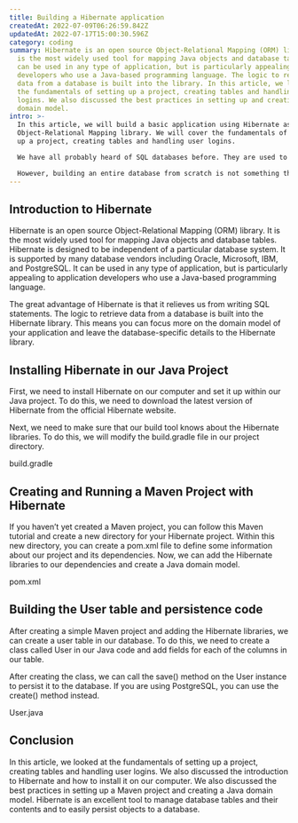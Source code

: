 ```yaml
---
title: Building a Hibernate application
createdAt: 2022-07-09T06:26:59.842Z
updatedAt: 2022-07-17T15:00:30.596Z
category: coding
summary: Hibernate is an open source Object-Relational Mapping (ORM) library. It
  is the most widely used tool for mapping Java objects and database tables. It
  can be used in any type of application, but is particularly appealing to
  developers who use a Java-based programming language. The logic to retrieve
  data from a database is built into the library. In this article, we looked at
  the fundamentals of setting up a project, creating tables and handling user
  logins. We also discussed the best practices in setting up and creating a Java
  domain model.
intro: >-
  In this article, we will build a basic application using Hibernate as an
  Object-Relational Mapping library. We will cover the fundamentals of setting
  up a project, creating tables and handling user logins.

  We have all probably heard of SQL databases before. They are used to store data in tables so that you can query the data efficiently. Each table has columns with the properties of that entity stored as values in those columns.

  However, building an entire database from scratch is not something that most developers would want to do on a daily basis. This is where Object-Relational Mapping (ORM) libraries come in useful. Instead of dealing directly with SQL tables and their contents, you can use these libraries to represent your domain objects as entities in their own right. Once you’ve done that, it becomes much easier to persist them into your database without writing any SQL statements yourself!
---
```


## Introduction to Hibernate

Hibernate is an open source Object-Relational Mapping (ORM) library. It is the most widely used tool for mapping Java objects and database tables.
Hibernate is designed to be independent of a particular database system. It is supported by many database vendors including Oracle, Microsoft, IBM, and PostgreSQL. It can be used in any type of application, but is particularly appealing to application developers who use a Java-based programming language.

The great advantage of Hibernate is that it relieves us from writing SQL statements. The logic to retrieve data from a database is built into the Hibernate library. This means you can focus more on the domain model of your application and leave the database-specific details to the Hibernate library.

## Installing Hibernate in our Java Project

First, we need to install Hibernate on our computer and set it up within our Java project. To do this, we need to download the latest version of Hibernate from the official Hibernate website.

Next, we need to make sure that our build tool knows about the Hibernate libraries. To do this, we will modify the build.gradle file in our project directory.

build.gradle 

## Creating and Running a Maven Project with Hibernate

If you haven’t yet created a Maven project, you can follow this Maven tutorial and create a new directory for your Hibernate project. Within this new directory, you can create a pom.xml file to define some information about our project and its dependencies. Now, we can add the Hibernate libraries to our dependencies and create a Java domain model.

pom.xml 

## Building the User table and persistence code

After creating a simple Maven project and adding the Hibernate libraries, we can create a user table in our database. To do this, we need to create a class called User in our Java code and add fields for each of the columns in our table.

After creating the class, we can call the save() method on the User instance to persist it to the database. If you are using PostgreSQL, you can use the create() method instead.

User.java 

## Conclusion

In this article, we looked at the fundamentals of setting up a project, creating tables and handling user logins. We also discussed the introduction to Hibernate and how to install it on our computer. We also discussed the best practices in setting up a Maven project and creating a Java domain model. Hibernate is an excellent tool to manage database tables and their contents and to easily persist objects to a database.
